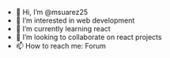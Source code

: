 - 👋 Hi, I’m @msuarez25
- 👀 I’m interested in web development
- 🌱 I’m currently learning react
- 💞️ I’m looking to collaborate on react projects
- 📫 How to reach me: Forum

<!---
msuarez25/msuarez25 is a ✨ special ✨ repository because its `README.md` (this file) appears on your GitHub profile.
You can click the Preview link to take a look at your changes.
--->
